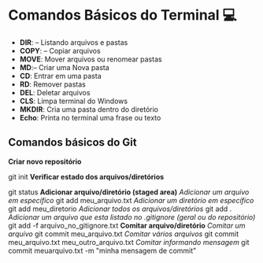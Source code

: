 
# Comandos Básicos do Terminal :computer:



- **DIR**: – Listando arquivos e pastas
- **COPY**: – Copiar arquivos
- **MOVE**: Mover arquivos ou renomear pastas
- **MD**:– Criar uma Nova pasta
- **CD**: Entrar em uma pasta
- **RD**: Remover pastas
- **DEL**: Deletar arquivos
- **CLS**: Limpa terminal do Windows
- **MKDIR**: Cria uma pasta dentro do diretório
- **Echo**: Printa  no terminal uma frase ou texto 

## Comandos básicos do Git

**Criar novo repositório**

git init
**Verificar estado dos arquivos/diretórios**

git status
**Adicionar arquivo/diretório (staged area)**
*Adicionar um arquivo em específico*
git add meu_arquivo.txt
*Adicionar um diretório em específico*
git add meu_diretorio
*Adicionar todos os arquivos/diretórios*
git add .	
*Adicionar um arquivo que esta listado no .gitignore (geral ou do repositório)*
git add -f arquivo_no_gitignore.txt
**Comitar arquivo/diretório**
*Comitar um arquivo*
git commit meu_arquivo.txt
*Comitar vários arquivos*
git commit meu_arquivo.txt meu_outro_arquivo.txt
*Comitar informando mensagem*
git commit meuarquivo.txt -m "minha mensagem de commit"






